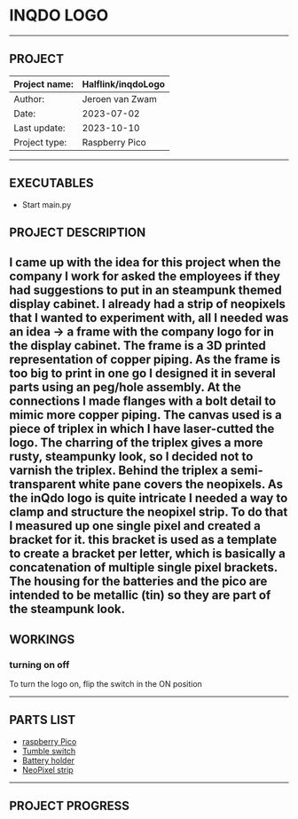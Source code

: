 # INQDO LOGO
---
## PROJECT
| Project name:    | Halflink/inqdoLogo         |
|------------------|----------------------------|
| Author:          | Jeroen van Zwam            |
| Date:            | 2023-07-02                 |  
| Last update:     | 2023-10-10                 |
| Project type:    | Raspberry Pico             |     
---
## EXECUTABLES
* Start main.py

## PROJECT DESCRIPTION
I came up with the idea for this project when the company I work for asked the
employees if they had suggestions to put in an steampunk themed display cabinet.
I already had a strip of neopixels that I wanted to experiment with, all I
needed was an idea -> a frame with the company logo for in the display cabinet.
The frame is a 3D printed representation of copper piping. As the frame is too
big to print in one go I designed it in several parts using an peg/hole assembly.
At the connections I made flanges with a bolt detail to mimic more copper piping.
The canvas used is a piece of triplex in which I have laser-cutted the logo.
The charring of the triplex gives a more rusty, steampunky look, so I decided
not to varnish the triplex. Behind the triplex a semi-transparent white pane
covers the neopixels.
As the inQdo logo is quite intricate I needed a way to clamp and structure the
neopixel strip. To do that I measured up one single pixel and created a bracket
for it. this bracket is used as a template to create a bracket per letter, which
is basically a concatenation of multiple single pixel brackets.
The housing for the batteries and the pico are intended to be metallic (tin) so
they are part of the steampunk look.
---
## WORKINGS
### turning on off
To turn the logo on, flip the switch in the ON position


---
## PARTS LIST
* [raspberry Pico](https://elektronicavoorjou.nl/product/raspberry-pi-pico/)
* [Tumble switch](https://www.benselectronics.nl/mini-tuimel-schakelaar.html)
* [Battery holder](https://www.kiwi-electronics.com/nl/3x-aaa-batterijhouder-met-jst-connector-3734?country=NL&utm_term=3734&gclid=EAIaIQobChMIt-Dz-ubwgQMVtJODBx2EGQ7QEAQYASABEgJ9JvD_BwE)
* [NeoPixel strip](https://www.bitsandparts.nl/LED-Strip-RGB-WS2812-5V-IP67-60-LEDs-m-5-meter-zwart-p1892774)

---
## PROJECT PROGRESS
